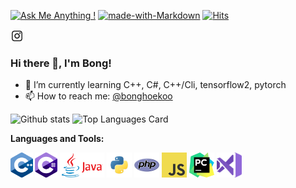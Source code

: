 [![Ask Me Anything !](https://img.shields.io/badge/Ask%20me-anything-1abc9c.svg)](https://github.com/gellston/gellston/issues)
[![made-with-Markdown](https://img.shields.io/badge/Made%20with-Markdown-1f425f.svg)](http://commonmark.org)
[![Hits](https://hits.seeyoufarm.com/api/count/incr/badge.svg?url=https%3A%2F%2Fgithub.com%2Fgellston%2Fhit-counter&count_bg=%2379C83D&title_bg=%23555555&icon=&icon_color=%23E7E7E7&title=hits&edge_flat=false)](https://hits.seeyoufarm.com)


<a href="https://www.instagram.com/bonghoekoo/"> <img align="center" alt="BongHoe Koo | Instagram" width="21px" src="https://github.com/gellston/gellston/blob/main/Instagram_logo-512.png"/></a>
<p/>

### Hi there 👋, I'm Bong!

<p/>

- 🌱 I’m currently learning C++, C#, C++/Cli, tensorflow2, pytorch
- 📫 How to reach me: <a href="https://www.instagram.com/bonghoekoo/">@bonghoekoo</a> 

![Github stats](https://github-readme-stats.vercel.app/api?username=gellston&show_icons=true&count_private=true&layout=compact)
![Top Languages Card](https://github-readme-stats.vercel.app/api/top-langs/?username=gellston&layout=compact)




**Languages and Tools:**  

<code><img height="40" src="https://github.com/gellston/gellston/blob/main/1200px-ISO_C%2B%2B_Logo.svg.png"></code>
<code><img height="40" src="https://github.com/gellston/gellston/blob/main/c-sharp-c-logo-02F17714BA-seeklogo.com.png"></code>
<code><img height="40" src="https://github.com/gellston/gellston/blob/main/Java-logo.png"></code>
<code><img height="40" src="https://github.com/gellston/gellston/blob/main/python.png"></code>
<code><img height="40" src="https://github.com/gellston/gellston/blob/main/php.png"></code>
<code><img height="40" src="https://github.com/gellston/gellston/blob/main/javascript.png"></code>
<code><img height="40" src="https://github.com/gellston/gellston/blob/main/pycharm_logo_300x300.png"></code>
<code><img height="40" src="https://github.com/gellston/gellston/blob/main/vsplogo.png"></code>




